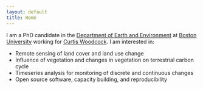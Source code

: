 ```yaml
---
layout: default
title: Home
---
```


I am a PhD candidate in the <a href="http://www.bu.edu/earth/">Department of Earth and Environment</a> at <a href="http://www.bu.edu/">Boston University</a> working for <a href="http://www.bu.edu/earth/people/faculty/curtis-e-woodcock/">Curtis Woodcock</a>. I am interested in:

+ Remote sensing of land cover and land use change
+ Influence of vegetation and changes in vegetation on terrestrial carbon cycle
+ Timeseries analysis for monitoring of discrete and continuous changes
+ Open source software, capacity building, and reproducibility

<p>
<a href="mailto:ceholden@gmail.com" title="email"><i class="fa fa-envelope"></i></a>
<a href="https://github.com/ceholden" title="github"><i class="fa fa-github"></i></a>
